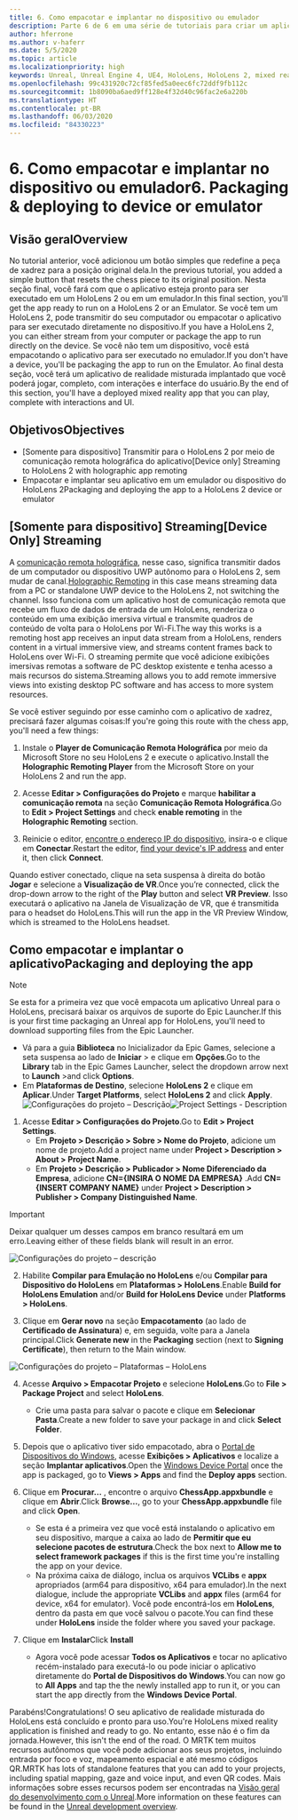 ```yaml
---
title: 6. Como empacotar e implantar no dispositivo ou emulador
description: Parte 6 de 6 em uma série de tutoriais para criar um aplicativo de xadrez simples usando o Unreal Engine 4 e o plug-in Ferramentas de UX do Kit de Ferramentas de Realidade Misturada
author: hferrone
ms.author: v-haferr
ms.date: 5/5/2020
ms.topic: article
ms.localizationpriority: high
keywords: Unreal, Unreal Engine 4, UE4, HoloLens, HoloLens 2, mixed reality, tutorial, getting started, mrtk, uxt, UX Tools, documentation
ms.openlocfilehash: 99c431920c72cf85fed5a0eec6fc72ddf9fb112c
ms.sourcegitcommit: 1b8090ba6aed9ff128e4f32d40c96fac2e6a220b
ms.translationtype: HT
ms.contentlocale: pt-BR
ms.lasthandoff: 06/03/2020
ms.locfileid: "84330223"
---
```

# <a name="6-packaging--deploying-to-device-or-emulator"></a><span data-ttu-id="071b7-104">6. Como empacotar e implantar no dispositivo ou emulador</span><span class="sxs-lookup"><span data-stu-id="071b7-104">6. Packaging & deploying to device or emulator</span></span>

## <a name="overview"></a><span data-ttu-id="071b7-105">Visão geral</span><span class="sxs-lookup"><span data-stu-id="071b7-105">Overview</span></span>

<span data-ttu-id="071b7-106">No tutorial anterior, você adicionou um botão simples que redefine a peça de xadrez para a posição original dela.</span><span class="sxs-lookup"><span data-stu-id="071b7-106">In the previous tutorial, you added a simple button that resets the chess piece to its original position.</span></span> <span data-ttu-id="071b7-107">Nesta seção final, você fará com que o aplicativo esteja pronto para ser executado em um HoloLens 2 ou em um emulador.</span><span class="sxs-lookup"><span data-stu-id="071b7-107">In this final section, you'll get the app ready to run on a HoloLens 2 or an Emulator.</span></span> <span data-ttu-id="071b7-108">Se você tem um HoloLens 2, pode transmitir do seu computador ou empacotar o aplicativo para ser executado diretamente no dispositivo.</span><span class="sxs-lookup"><span data-stu-id="071b7-108">If you have a HoloLens 2, you can either stream from your computer or package the app to run directly on the device.</span></span> <span data-ttu-id="071b7-109">Se você não tem um dispositivo, você está empacotando o aplicativo para ser executado no emulador.</span><span class="sxs-lookup"><span data-stu-id="071b7-109">If you don't have a device, you'll be packaging the app to run on the Emulator.</span></span> <span data-ttu-id="071b7-110">Ao final desta seção, você terá um aplicativo de realidade misturada implantado que você poderá jogar, completo, com interações e interface do usuário.</span><span class="sxs-lookup"><span data-stu-id="071b7-110">By the end of this section, you'll have a deployed mixed reality app that you can play, complete with interactions and UI.</span></span>

## <a name="objectives"></a><span data-ttu-id="071b7-111">Objetivos</span><span class="sxs-lookup"><span data-stu-id="071b7-111">Objectives</span></span>

* <span data-ttu-id="071b7-112">[Somente para dispositivo] Transmitir para o HoloLens 2 por meio de comunicação remota holográfica do aplicativo</span><span class="sxs-lookup"><span data-stu-id="071b7-112">[Device only] Streaming to HoloLens 2 with holographic app remoting</span></span>
* <span data-ttu-id="071b7-113">Empacotar e implantar seu aplicativo em um emulador ou dispositivo do HoloLens 2</span><span class="sxs-lookup"><span data-stu-id="071b7-113">Packaging and deploying the app to a HoloLens 2 device or emulator</span></span>

## <a name="device-only-streaming"></a><span data-ttu-id="071b7-114">[Somente para dispositivo] Streaming</span><span class="sxs-lookup"><span data-stu-id="071b7-114">[Device Only] Streaming</span></span>
<span data-ttu-id="071b7-115">A [comunicação remota holográfica](https://docs.microsoft.com/windows/mixed-reality/add-holographic-remoting), nesse caso, significa transmitir dados de um computador ou dispositivo UWP autônomo para o HoloLens 2, sem mudar de canal.</span><span class="sxs-lookup"><span data-stu-id="071b7-115">[Holographic Remoting](https://docs.microsoft.com/windows/mixed-reality/add-holographic-remoting) in this case means streaming data from a PC or standalone UWP device to the HoloLens 2, not switching the channel.</span></span> <span data-ttu-id="071b7-116">Isso funciona com um aplicativo host de comunicação remota que recebe um fluxo de dados de entrada de um HoloLens, renderiza o conteúdo em uma exibição imersiva virtual e transmite quadros de conteúdo de volta para o HoloLens por Wi-Fi.</span><span class="sxs-lookup"><span data-stu-id="071b7-116">The way this works is a remoting host app receives an input data stream from a HoloLens, renders content in a virtual immersive view, and streams content frames back to HoloLens over Wi-Fi.</span></span> <span data-ttu-id="071b7-117">O streaming permite que você adicione exibições imersivas remotas a software de PC desktop existente e tenha acesso a mais recursos do sistema.</span><span class="sxs-lookup"><span data-stu-id="071b7-117">Streaming allows you to add remote immersive views into existing desktop PC software and has access to more system resources.</span></span> 

<span data-ttu-id="071b7-118">Se você estiver seguindo por esse caminho com o aplicativo de xadrez, precisará fazer algumas coisas:</span><span class="sxs-lookup"><span data-stu-id="071b7-118">If you're going this route with the chess app, you'll need a few things:</span></span>

1.  <span data-ttu-id="071b7-119">Instale o **Player de Comunicação Remota Holográfica** por meio da Microsoft Store no seu HoloLens 2 e execute o aplicativo.</span><span class="sxs-lookup"><span data-stu-id="071b7-119">Install the **Holographic Remoting Player** from the Microsoft Store on your HoloLens 2 and run the app.</span></span>

2.  <span data-ttu-id="071b7-120">Acesse **Editar > Configurações do Projeto** e marque **habilitar a comunicação remota** na seção **Comunicação Remota Holográfica**.</span><span class="sxs-lookup"><span data-stu-id="071b7-120">Go to **Edit > Project Settings** and check **enable remoting** in the **Holographic Remoting** section.</span></span>

3.  <span data-ttu-id="071b7-121">Reinicie o editor, [encontre o endereço IP do dispositivo](https://docs.microsoft.com/windows/uwp/debug-test-perf/device-portal-hololens#connect-over-wi-fi), insira-o e clique em **Conectar**.</span><span class="sxs-lookup"><span data-stu-id="071b7-121">Restart the editor, [find your device's IP address](https://docs.microsoft.com/windows/uwp/debug-test-perf/device-portal-hololens#connect-over-wi-fi) and enter it, then click **Connect**.</span></span>

<span data-ttu-id="071b7-122">Quando estiver conectado, clique na seta suspensa à direita do botão **Jogar** e selecione a **Visualização de VR**.</span><span class="sxs-lookup"><span data-stu-id="071b7-122">Once you’re connected, click the drop-down arrow to the right of the **Play** button and select **VR Preview**.</span></span> <span data-ttu-id="071b7-123">Isso executará o aplicativo na Janela de Visualização de VR, que é transmitida para o headset do HoloLens.</span><span class="sxs-lookup"><span data-stu-id="071b7-123">This will run the app in the VR Preview Window, which is streamed to the HoloLens headset.</span></span> 

## <a name="packaging-and-deploying-the-app"></a><span data-ttu-id="071b7-124">Como empacotar e implantar o aplicativo</span><span class="sxs-lookup"><span data-stu-id="071b7-124">Packaging and deploying the app</span></span> 

>[!NOTE]
><span data-ttu-id="071b7-125">Se esta for a primeira vez que você empacota um aplicativo Unreal para o HoloLens, precisará baixar os arquivos de suporte do Epic Launcher.</span><span class="sxs-lookup"><span data-stu-id="071b7-125">If this is your first time packaging an Unreal app for HoloLens, you'll need to download supporting files from the Epic Launcher.</span></span> 
>- <span data-ttu-id="071b7-126">Vá para a guia **Biblioteca** no Inicializador da Epic Games, selecione a seta suspensa ao lado de **Iniciar** > e clique em **Opções**.</span><span class="sxs-lookup"><span data-stu-id="071b7-126">Go to the **Library** tab in the Epic Games Launcher, select the dropdown arrow next to **Launch** >and click **Options**.</span></span> 
>- <span data-ttu-id="071b7-127">Em **Plataformas de Destino**, selecione **HoloLens 2** e clique em **Aplicar**.</span><span class="sxs-lookup"><span data-stu-id="071b7-127">Under **Target Platforms**, select **HoloLens 2** and click **Apply**.</span></span> 
><span data-ttu-id="071b7-128">![Configurações do projeto – Descrição](images/unreal-uxt/6-installationoptions.PNG)</span><span class="sxs-lookup"><span data-stu-id="071b7-128">![Project Settings - Description](images/unreal-uxt/6-installationoptions.PNG)</span></span>

1.  <span data-ttu-id="071b7-129">Acesse **Editar > Configurações do Projeto**.</span><span class="sxs-lookup"><span data-stu-id="071b7-129">Go to **Edit > Project Settings**.</span></span> 
    * <span data-ttu-id="071b7-130">Em **Projeto > Descrição > Sobre > Nome do Projeto**, adicione um nome de projeto.</span><span class="sxs-lookup"><span data-stu-id="071b7-130">Add a project name under **Project > Description > About > Project Name**.</span></span> 
    * <span data-ttu-id="071b7-131">Em **Projeto > Descrição > Publicador > Nome Diferenciado da Empresa**, adicione **CN={INSIRA O NOME DA EMPRESA}** .</span><span class="sxs-lookup"><span data-stu-id="071b7-131">Add **CN={INSERT COMPANY NAME}** under **Project > Description > Publisher > Company Distinguished Name**.</span></span>

> [!IMPORTANT]
> <span data-ttu-id="071b7-132">Deixar qualquer um desses campos em branco resultará em um erro.</span><span class="sxs-lookup"><span data-stu-id="071b7-132">Leaving either of these fields blank will result in an error.</span></span> 

![Configurações do projeto – descrição](images/unreal-uxt/6-cn.PNG)

2.  <span data-ttu-id="071b7-134">Habilite **Compilar para Emulação no HoloLens** e/ou **Compilar para Dispositivo do HoloLens** em **Plataformas > HoloLens**.</span><span class="sxs-lookup"><span data-stu-id="071b7-134">Enable **Build for HoloLens Emulation** and/or **Build for HoloLens Device** under **Platforms > HoloLens**.</span></span>

3.  <span data-ttu-id="071b7-135">Clique em **Gerar novo** na seção **Empacotamento** (ao lado de **Certificado de Assinatura**) e, em seguida, volte para a Janela principal.</span><span class="sxs-lookup"><span data-stu-id="071b7-135">Click **Generate new** in the **Packaging** section (next to **Signing Certificate**), then return to the Main window.</span></span>

![Configurações do projeto – Plataformas – HoloLens](images/unreal-uxt/6-packaging.PNG)

4.  <span data-ttu-id="071b7-137">Acesse **Arquivo > Empacotar Projeto** e selecione **HoloLens**.</span><span class="sxs-lookup"><span data-stu-id="071b7-137">Go to **File > Package Project** and select **HoloLens**.</span></span> 
    * <span data-ttu-id="071b7-138">Crie uma pasta para salvar o pacote e clique em **Selecionar Pasta**.</span><span class="sxs-lookup"><span data-stu-id="071b7-138">Create a new folder to save your package in and click **Select Folder**.</span></span> 

5.  <span data-ttu-id="071b7-139">Depois que o aplicativo tiver sido empacotado, abra o [Portal de Dispositivos do Windows](https://docs.microsoft.com/windows/mixed-reality/using-the-windows-device-portal), acesse **Exibições > Aplicativos** e localize a seção **Implantar aplicativos**.</span><span class="sxs-lookup"><span data-stu-id="071b7-139">Open the [Windows Device Portal](https://docs.microsoft.com/windows/mixed-reality/using-the-windows-device-portal) once the app is packaged, go to **Views > Apps** and find the **Deploy apps** section.</span></span>

6.  <span data-ttu-id="071b7-140">Clique em **Procurar...** , encontre o arquivo **ChessApp.appxbundle** e clique em **Abrir**.</span><span class="sxs-lookup"><span data-stu-id="071b7-140">Click **Browse...**, go to your **ChessApp.appxbundle** file and click **Open**.</span></span> 

    * <span data-ttu-id="071b7-141">Se esta é a primeira vez que você está instalando o aplicativo em seu dispositivo, marque a caixa ao lado de **Permitir que eu selecione pacotes de estrutura**.</span><span class="sxs-lookup"><span data-stu-id="071b7-141">Check the box next to **Allow me to select framework packages** if this is the first time you're installing the app on your device.</span></span> 
    * <span data-ttu-id="071b7-142">Na próxima caixa de diálogo, inclua os arquivos **VCLibs** e **appx** apropriados (arm64 para dispositivo, x64 para emulador).</span><span class="sxs-lookup"><span data-stu-id="071b7-142">In the next dialogue, include the appropriate **VCLibs** and **appx** files (arm64 for device, x64 for emulator).</span></span> <span data-ttu-id="071b7-143">Você pode encontrá-los em **HoloLens**, dentro da pasta em que você salvou o pacote.</span><span class="sxs-lookup"><span data-stu-id="071b7-143">You can find these under **HoloLens** inside the folder where you saved your package.</span></span>

7.  <span data-ttu-id="071b7-144">Clique em **Instalar**</span><span class="sxs-lookup"><span data-stu-id="071b7-144">Click **Install**</span></span>
    * <span data-ttu-id="071b7-145">Agora você pode acessar **Todos os Aplicativos** e tocar no aplicativo recém-instalado para executá-lo ou pode iniciar o aplicativo diretamente do **Portal de Dispositivos do Windows**.</span><span class="sxs-lookup"><span data-stu-id="071b7-145">You can now go to **All Apps** and tap the the newly installed app to run it, or you can start the app directly from the **Windows Device Portal**.</span></span> 

<span data-ttu-id="071b7-146">Parabéns!</span><span class="sxs-lookup"><span data-stu-id="071b7-146">Congratulations!</span></span> <span data-ttu-id="071b7-147">O seu aplicativo de realidade misturada do HoloLens está concluído e pronto para uso.</span><span class="sxs-lookup"><span data-stu-id="071b7-147">You're HoloLens mixed reality application is finished and ready to go.</span></span> <span data-ttu-id="071b7-148">No entanto, esse não é o fim da jornada.</span><span class="sxs-lookup"><span data-stu-id="071b7-148">However, this isn't the end of the road.</span></span> <span data-ttu-id="071b7-149">O MRTK tem muitos recursos autônomos que você pode adicionar aos seus projetos, incluindo entrada por foco e voz, mapeamento espacial e até mesmo códigos QR.</span><span class="sxs-lookup"><span data-stu-id="071b7-149">MRTK has lots of standalone features that you can add to your projects, including spatial mapping, gaze and voice input, and even QR codes.</span></span> <span data-ttu-id="071b7-150">Mais informações sobre esses recursos podem ser encontradas na [Visão geral do desenvolvimento com o Unreal](https://docs.microsoft.com/windows/mixed-reality/unreal-development-overview).</span><span class="sxs-lookup"><span data-stu-id="071b7-150">More information on these features can be found in the [Unreal development overview](https://docs.microsoft.com/windows/mixed-reality/unreal-development-overview).</span></span>